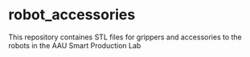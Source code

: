# robot_accessories
This repository containes STL files for grippers and accessories to the robots in the AAU Smart Production Lab
